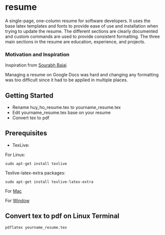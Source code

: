 # resume

A single-page, one-column resume for software developers. It uses the base latex templates and fonts to provide ease of use and installation when trying to update the resume. The different sections are clearly documented and custom commands are used to provide consistent formatting. The three main sections in the resume are education, experience, and projects.

### Motivation and Inspiration

Inspiration from [Sourabh Bajaj](https://github.com/sb2nov/resume)

Managing a resume on Google Docs was hard and changing any formatting was too difficult since it had to be applied in multiple places.

## Getting Started

- Rename huy_ho_resume.tex to yourname_resume.tex
- Edit yourname_resume.tex base on your resume
- Convert tex to pdf

## Prerequisites

- TexLive:

For Linux:
```
sudo apt-get install texlive
```

Texlive-latex-extra packages:

```
sudo apt-get install texlive-latex-extra
```

For [Mac](https://tug.org/mactex/mactex-download.html)

For [Window](http://mirror.ctan.org/systems/texlive/tlnet/install-tl-windows.exe)


## Convert tex to pdf on Linux Terminal

```
pdflatex yourname_resume.tex
```
